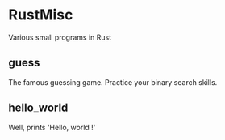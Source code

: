 # RustMisc
Various small programs in Rust

## guess
The famous guessing game. Practice your binary search skills.

## hello_world
Well, prints 'Hello, world !'

